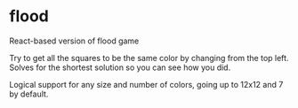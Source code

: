 # flood
React-based version of flood game

Try to get all the squares to be the same color by changing from the top left.  Solves for the shortest solution so you can see how you did.

Logical support for any size and number of colors, going up to 12x12 and 7 by default.
